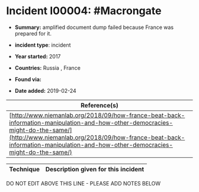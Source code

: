 # Incident I00004: #Macrongate

* **Summary:** amplified document dump failed because France was prepared for it.

* **incident type**: incident

* **Year started:** 2017

* **Countries:** Russia , France

* **Found via:** 

* **Date added:** 2019-02-24


| Reference(s) |
| --------- |
| [http://www.niemanlab.org/2018/09/how-france-beat-back-information-manipulation-and-how-other-democracies-might-do-the-same/](http://www.niemanlab.org/2018/09/how-france-beat-back-information-manipulation-and-how-other-democracies-might-do-the-same/) |

 

| Technique | Description given for this incident |
| --------- | ------------------------- |


DO NOT EDIT ABOVE THIS LINE - PLEASE ADD NOTES BELOW